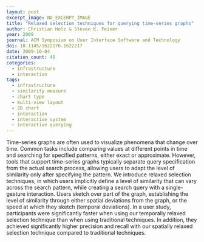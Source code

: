```yaml
---
layout: post
excerpt_image: NO_EXCERPT_IMAGE
title: "Relaxed selection techniques for querying time-series graphs"
author: Christian Holz & Steven K. Feiner
year: 2009
journal: ACM Symposium on User Interface Software and Technology
doi: 10.1145/1622176.1622217
date: 2009-10-04
citation_count: 46
categories:
  - infrastructure
  - interaction
tags:
  - infrastructure
  - similarity measure
  - chart type
  - multi-view layout
  - 2D chart
  - interaction
  - interactive system
  - interactive querying
---
```

Time-series graphs are often used to visualize phenomena that change over time. Common tasks include comparing values at different points in time and searching for specified patterns, either exact or approximate. However, tools that support time-series graphs typically separate query specification from the actual search process, allowing users to adapt the level of similarity only after specifying the pattern. We introduce relaxed selection techniques, in which users implicitly define a level of similarity that can vary across the search pattern, while creating a search query with a single-gesture interaction. Users sketch over part of the graph, establishing the level of similarity through either spatial deviations from the graph, or the speed at which they sketch (temporal deviations). In a user study, participants were significantly faster when using our temporally relaxed selection technique than when using traditional techniques. In addition, they achieved significantly higher precision and recall with our spatially relaxed selection technique compared to traditional techniques.
